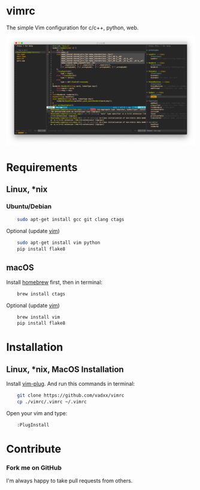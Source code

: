 # vimrc
The simple Vim configuration for c/c++, python, web.

![demo-img]

# Requirements
## Linux, \*nix
### Ubuntu/Debian
```bash
    sudo apt-get install gcc git clang ctags
```
Optional (update [vim])
```bash
    sudo apt-get install vim python
    pip install flake8
```

## macOS
Install [homebrew] first, then in terminal:
```bash
    brew install ctags
```
Optional (update [vim])
```bash
    brew install vim
    pip install flake8
```

# Installation
## Linux, \*nix, MacOS Installation
Install [vim-plug]. 
And run this commands in terminal:
```bash
    git clone https://github.com/vadxx/vimrc
    cp ./vimrc/.vimrc ~/.vimrc
```
Open your vim and type:
```bash
    :PlugInstall
```

# Contribute
### Fork me on GitHub
I'm always happy to take pull requests from others.

[homebrew]:https://brew.sh
[vim-plug]:https://github.com/junegunn/vim-plug
[vim]:http://www.vim.org/download.php#pc

[demo-img]:./demo.png
